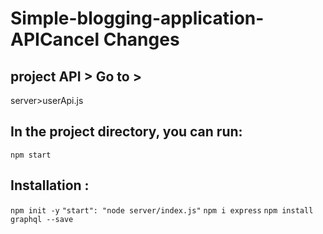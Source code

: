 # Simple-blogging-application-APICancel Changes

## project API > Go to >
server>userApi.js

## In the project directory, you can run:
 `npm start`
 
## Installation :
`npm init -y`
`"start": "node server/index.js"`
`npm i express`
`npm install graphql --save`

